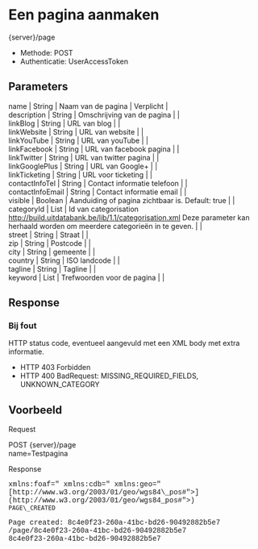 ---
---

# Een pagina aanmaken

  {server}/page

* Methode: POST
* Authenticatie: UserAccessToken

## Parameters

name |   String |   Naam van de pagina |   Verplicht |  
description |   String |   Omschrijving van de pagina |    |  
linkBlog |   String |   URL van blog |    |  
linkWebsite |   String |   URL van website |    |  
linkYouTube |   String |   URL van youTube |    |  
linkFacebook |   String |   URL van facebook pagina |    |  
linkTwitter |   String |   URL van twitter pagina |    |  
linkGooglePlus |   String |   URL van Google+ |    |  
linkTicketing |   String |   URL voor ticketing |    |  
contactInfoTel |   String |   Contact informatie telefoon |    |  
contactInfoEmail |   String |   Contact informatie email |    |  
visible |   Boolean |   Aanduiding of pagina zichtbaar is. Default: true |    |  
categoryId |   List<String> |  Id van categorisation <http://build.uitdatabank.be/lib/1.1/categorisation.xml> Deze parameter kan herhaald worden om meerdere categorieën in te geven. |    |  
street |   String |   Straat  |    |  
zip |   String |   Postcode |    |  
city |   String |   gemeente |    |  
country |   String |   ISO landcode |    |  
tagline |   String |   Tagline |    |  
keyword |   List<String> |   Trefwoorden voor de pagina |    |

## Response

### Bij fout

HTTP status code, eventueel aangevuld met een XML body met extra informatie.

* HTTP 403 Forbidden
* HTTP 400 BadRequest: MISSING\_REQUIRED\_FIELDS, UNKNOWN\_CATEGORY

## Voorbeeld

Request

  POST {server}/page  
  name=Testpagina

Response

  <?xml version="1.0" encoding="UTF-8" standalone="yes"?></span><div> <span style="font-family: 'courier new', courier, monospace;"><response xmlns:rdf="<http://www.w3.org/1999/02/22-rdf-syntax-ns"> xmlns:foaf="<http://xmlns.com/foaf/0.1/"> xmlns:cdb="<http://www.cultuurdatabank.com/XMLSchema/CdbXSD/3.1/FINAL"> xmlns:geo="[http://www.w3.org/2003/01/geo/wgs84\_pos#">](http://www.w3.org/2003/01/geo/wgs84_pos#">)</span><div> <span style="font-family: 'courier new', courier, monospace;"> <code>PAGE\_CREATED</code></span>  
  <span style="font-family: 'courier new', courier, monospace;"> <message>Page created: 8c4e0f23-260a-41bc-bd26-90492882b5e7</message></span>  
  <span style="font-family: 'courier new', courier, monospace;"> <resource>/page/8c4e0f23-260a-41bc-bd26-90492882b5e7</resource></span>  
  <span style="font-family: 'courier new', courier, monospace;"> <uid>8c4e0f23-260a-41bc-bd26-90492882b5e7</uid></span>  
  <span style="font-family: 'courier new', courier, monospace;"></response>
